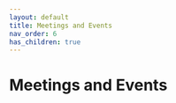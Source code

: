 ```yaml
---
layout: default
title: Meetings and Events
nav_order: 6
has_children: true
---
```


# Meetings and Events
